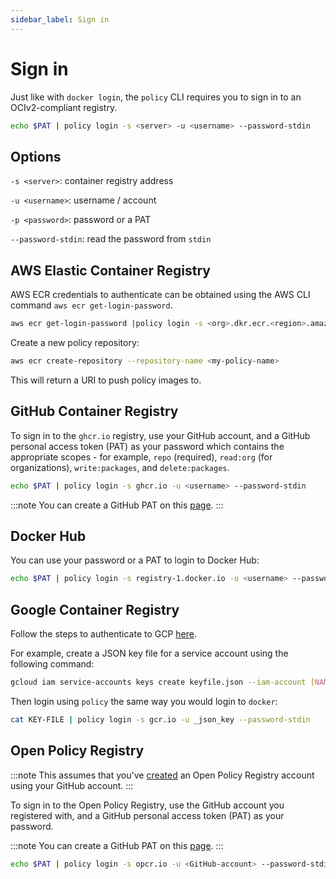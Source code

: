 ```yaml
---
sidebar_label: Sign in
---
```


# Sign in 

Just like with `docker login`, the `policy` CLI requires you to sign in to an OCIv2-compliant registry.  

```bash
echo $PAT | policy login -s <server> -u <username> --password-stdin
```

## Options

`-s <server>`: container registry address

`-u <username>`: username / account

`-p <password>`: password or a PAT

`--password-stdin`: read the password from `stdin`

## AWS Elastic Container Registry

AWS ECR credentials to authenticate can be obtained using the AWS CLI command `aws ecr get-login-password`. 

```bash
aws ecr get-login-password |policy login -s <org>.dkr.ecr.<region>.amazonaws.com -u AWS --password-stdin
```

Create a new policy repository:
```bash
aws ecr create-repository --repository-name <my-policy-name>
```

This will return a URI to push policy images to.

## GitHub Container Registry

To sign in to the `ghcr.io` registry, use your GitHub account, and a GitHub personal access token (PAT) as your password which contains the appropriate scopes - for example, `repo` (required), `read:org` (for organizations), `write:packages`, and `delete:packages`.

```bash
echo $PAT | policy login -s ghcr.io -u <username> --password-stdin
```

:::note
You can create a GitHub PAT on this [page](https://github.com/settings/tokens).
:::

## Docker Hub

You can use your password or a PAT to login to Docker Hub:

```bash
echo $PAT | policy login -s registry-1.docker.io -u <username> --password-stdin
```

## Google Container Registry

Follow the steps to authenticate to GCP [here](https://cloud.google.com/container-registry/docs/advanced-authentication#json-key). 

For example, create a JSON key file for a service account using the following command:

```bash
gcloud iam service-accounts keys create keyfile.json --iam-account [NAME]@[PROJECT_ID].iam.gserviceaccount.com
```

Then login using `policy` the same way you would login to `docker`:

```bash
cat KEY-FILE | policy login -s gcr.io -u _json_key --password-stdin 
```

## Open Policy Registry

:::note
This assumes that you've [created](https://openpolicyregistry.io/docs/opcr/create-account) an Open Policy Registry account using your GitHub account.
:::

To sign in to the Open Policy Registry, use the GitHub account you registered with, and a GitHub personal access token (PAT) as your password.

:::note
You can create a GitHub PAT on this [page](https://github.com/settings/tokens).
:::

```bash
echo $PAT | policy login -s opcr.io -u <GitHub-account> --password-stdin
```
